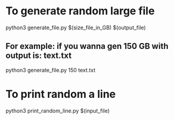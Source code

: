 # To generate random large file 
python3 generate_file.py $(size_file_in_GB) $(output_file)
## For example: if you wanna gen 150 GB with output is: text.txt
python3 generate_file.py 150 text.txt

# To print random a line
python3 print_random_line.py $(input_file)  